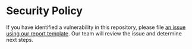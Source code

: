 # Security Policy

If you have identified a vulnerability in this repository, please file [an issue using our report template](https://github.com/thisdot/open-source/issues/new?assignees=&labels=security&template=3.security_report.yml&title=%5BSECURITY%5D%3A+). Our team will review the issue and determine next steps.
